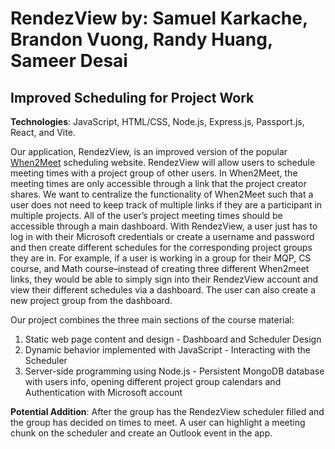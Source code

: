 # RendezView by: Samuel Karkache, Brandon Vuong, Randy Huang, Sameer Desai 

## Improved Scheduling for Project Work

**Technologies**: JavaScript, HTML/CSS, Node.js, Express.js, Passport.js, React, and Vite.

Our application, RendezView, is an improved version of the popular [When2Meet](https://www.when2meet.com/) scheduling website. RendezView will allow users to schedule meeting times with a project group of other users. In When2Meet, the meeting times are only accessible through a link that the project creator shares. We want to centralize the functionality of When2Meet such that a user does not need to keep track of multiple links if they are a participant in multiple projects. All of the user’s project meeting times should be accessible through a main dashboard. With RendezView, a user just has to log in with their Microsoft credentials or create a username and password and then create different schedules for the corresponding project groups they are in. For example, if a user is working in a group for their MQP, CS course, and Math course–instead of creating three different When2meet links, they would be able to simply sign into their RendezView account and view their different schedules via a dashboard. The user can also create a new project group from the dashboard.

Our project combines the three main sections of the course material:
1. Static web page content and design - Dashboard and Scheduler Design
2. Dynamic behavior implemented with JavaScript - Interacting with the Scheduler
3. Server-side programming using Node.js - Persistent MongoDB database with users info, opening different project group calendars and Authentication with Microsoft account

**Potential Addition**:
After the group has the RendezView scheduler filled and the group has decided on times to meet. A user can highlight a meeting chunk on the scheduler and create an Outlook event in the app.
